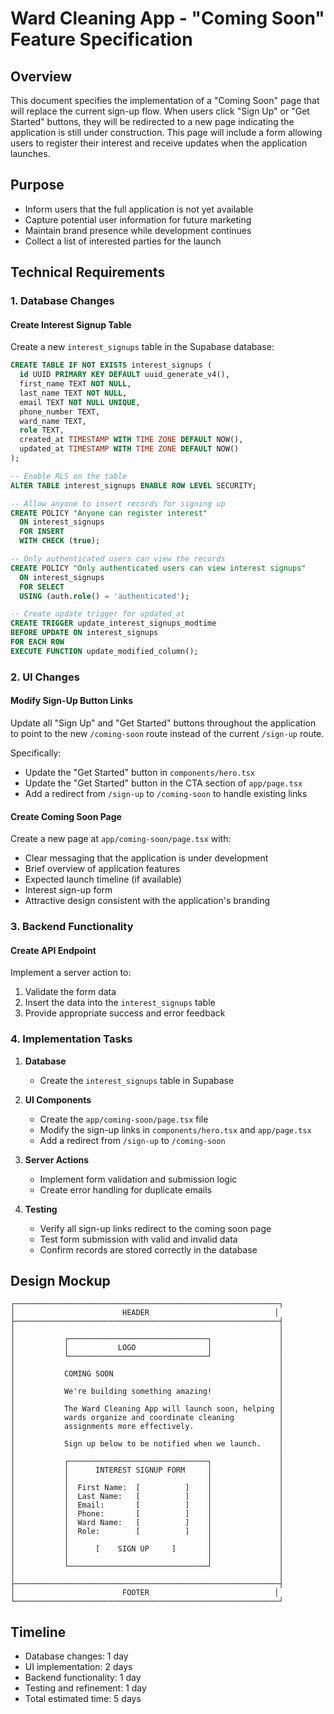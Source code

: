 # Ward Cleaning App - "Coming Soon" Feature Specification

## Overview
This document specifies the implementation of a "Coming Soon" page that will replace the current sign-up flow. When users click "Sign Up" or "Get Started" buttons, they will be redirected to a new page indicating the application is still under construction. This page will include a form allowing users to register their interest and receive updates when the application launches.

## Purpose
- Inform users that the full application is not yet available
- Capture potential user information for future marketing
- Maintain brand presence while development continues
- Collect a list of interested parties for the launch

## Technical Requirements

### 1. Database Changes

#### Create Interest Signup Table
Create a new `interest_signups` table in the Supabase database:

```sql
CREATE TABLE IF NOT EXISTS interest_signups (
  id UUID PRIMARY KEY DEFAULT uuid_generate_v4(),
  first_name TEXT NOT NULL,
  last_name TEXT NOT NULL,
  email TEXT NOT NULL UNIQUE,
  phone_number TEXT,
  ward_name TEXT,
  role TEXT,
  created_at TIMESTAMP WITH TIME ZONE DEFAULT NOW(),
  updated_at TIMESTAMP WITH TIME ZONE DEFAULT NOW()
);

-- Enable RLS on the table
ALTER TABLE interest_signups ENABLE ROW LEVEL SECURITY;

-- Allow anyone to insert records for signing up
CREATE POLICY "Anyone can register interest" 
  ON interest_signups 
  FOR INSERT 
  WITH CHECK (true);

-- Only authenticated users can view the records
CREATE POLICY "Only authenticated users can view interest signups" 
  ON interest_signups 
  FOR SELECT 
  USING (auth.role() = 'authenticated');

-- Create update trigger for updated_at
CREATE TRIGGER update_interest_signups_modtime
BEFORE UPDATE ON interest_signups
FOR EACH ROW
EXECUTE FUNCTION update_modified_column();
```

### 2. UI Changes

#### Modify Sign-Up Button Links
Update all "Sign Up" and "Get Started" buttons throughout the application to point to the new `/coming-soon` route instead of the current `/sign-up` route.

Specifically:
- Update the "Get Started" button in `components/hero.tsx`
- Update the "Get Started" button in the CTA section of `app/page.tsx`
- Add a redirect from `/sign-up` to `/coming-soon` to handle existing links

#### Create Coming Soon Page
Create a new page at `app/coming-soon/page.tsx` with:
- Clear messaging that the application is under development
- Brief overview of application features
- Expected launch timeline (if available)
- Interest sign-up form
- Attractive design consistent with the application's branding

### 3. Backend Functionality

#### Create API Endpoint
Implement a server action to:
1. Validate the form data
2. Insert the data into the `interest_signups` table
3. Provide appropriate success and error feedback

### 4. Implementation Tasks

1. **Database**
   - Create the `interest_signups` table in Supabase

2. **UI Components**
   - Create the `app/coming-soon/page.tsx` file
   - Modify the sign-up links in `components/hero.tsx` and `app/page.tsx`
   - Add a redirect from `/sign-up` to `/coming-soon`

3. **Server Actions**
   - Implement form validation and submission logic
   - Create error handling for duplicate emails

4. **Testing**
   - Verify all sign-up links redirect to the coming soon page
   - Test form submission with valid and invalid data
   - Confirm records are stored correctly in the database

## Design Mockup

```
┌───────────────────────────────────────────────────────────┐
│                        HEADER                            │
├───────────────────────────────────────────────────────────┤
│                                                           │
│           ┌───────────────────────────────┐               │
│           │           LOGO                │               │
│           └───────────────────────────────┘               │
│                                                           │
│           COMING SOON                                     │
│                                                           │
│           We're building something amazing!               │
│                                                           │
│           The Ward Cleaning App will launch soon, helping │
│           wards organize and coordinate cleaning          │
│           assignments more effectively.                   │
│                                                           │
│           Sign up below to be notified when we launch.    │
│                                                           │
│           ┌───────────────────────────────┐               │
│           │      INTEREST SIGNUP FORM     │               │
│           │                               │               │
│           │  First Name:  [          ]    │               │
│           │  Last Name:   [          ]    │               │
│           │  Email:       [          ]    │               │
│           │  Phone:       [          ]    │               │
│           │  Ward Name:   [          ]    │               │
│           │  Role:        [          ]    │               │
│           │                               │               │
│           │      [    SIGN UP     ]       │               │
│           │                               │               │
│           └───────────────────────────────┘               │
│                                                           │
├───────────────────────────────────────────────────────────┤
│                        FOOTER                            │
└───────────────────────────────────────────────────────────┘
```

## Timeline
- Database changes: 1 day
- UI implementation: 2 days
- Backend functionality: 1 day
- Testing and refinement: 1 day
- Total estimated time: 5 days 